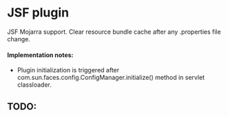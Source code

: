JSF plugin
==========
JSF Mojarra support. Clear resource bundle cache after any .properties file change.

#### Implementation notes:
* Plugin initialization is triggered after com.sun.faces.config.ConfigManager.initialize() method in servlet classloader.

## TODO:
